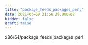 ```yaml
---
title: "package_feeds_packages_perl"
date: 2021-06-09 21:56:39.868702
hidden: false
draft: false
---
```


x86/64/package_feeds_packages_perl

